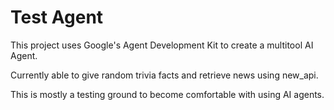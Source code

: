 # Test Agent

This project uses Google's Agent Development Kit to create a multitool AI Agent.

Currently able to give random trivia facts and retrieve news using new_api.

This is mostly a testing ground to become comfortable with using AI agents.
